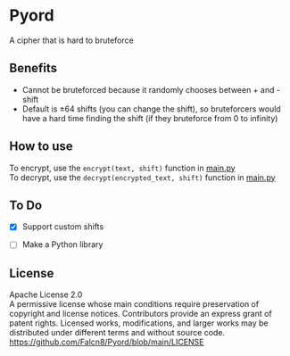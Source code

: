 # Pyord
A cipher that is hard to bruteforce   


## Benefits
- Cannot be bruteforced because it randomly chooses between + and - shift   
- Default is ±64 shifts (you can change the shift), so bruteforcers would have a hard time finding the shift (if they bruteforce from 0 to infinity)   

## How to use
To encrypt, use the `encrypt(text, shift)` function in [main.py](https://github.com/Falcn8/Pyord/blob/main/main.py)   
To decrypt, use the `decrypt(encrypted_text, shift)` function in [main.py](https://github.com/Falcn8/Pyord/blob/main/main.py)   


## To Do
- [X] Support custom shifts   
- [ ] Make a Python library


## License
Apache License 2.0   
A permissive license whose main conditions require preservation of copyright and license notices. Contributors provide an express grant of patent rights. Licensed works, modifications, and larger works may be distributed under different terms and without source code.   
https://github.com/Falcn8/Pyord/blob/main/LICENSE   

